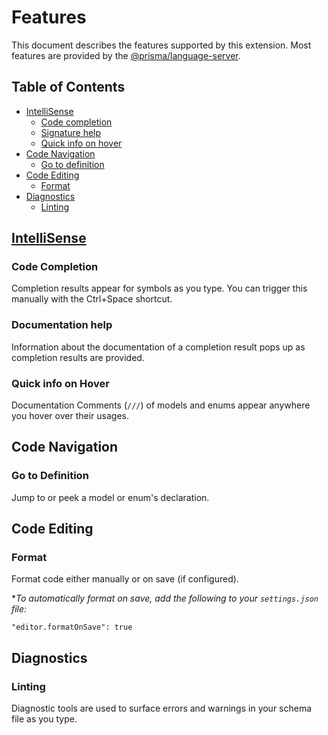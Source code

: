 # Features

This document describes the features supported by this extension. Most features are provided by the [@prisma/language-server](https://www.npmjs.com/package/@prisma/language-server).

## Table of Contents

* [IntelliSense](#intellisense)
  * [Code completion](#code-completion)
  * [Signature help](#signature-help)
  * [Quick info on hover](#quick-info-on-hover)
* [Code Navigation](#code-navigation)
  * [Go to definition](#go-to-definition)
* [Code Editing](#code-editing)
  * [Format](#format)
* [Diagnostics](#diagnostics)
  * [Linting](#linting)

## [IntelliSense](https://code.visualstudio.com/docs/editor/intellisense)

### Code Completion 
Completion results appear for symbols as you type. You can trigger this manually with the Ctrl+Space shortcut.

### Documentation help

Information about the documentation of a completion result pops up as completion results are provided.

### Quick info on Hover

Documentation Comments (`///`) of models and enums appear anywhere you hover over their usages.

## Code Navigation

### Go to Definition

Jump to or peek a model or enum's declaration.

## Code Editing

### Format

Format code either manually or on save (if configured). 

**To automatically format on save, add the following to your `settings.json` file:*
```
"editor.formatOnSave": true
```

## Diagnostics

### Linting

Diagnostic tools are used to surface errors and warnings in your schema file as you type.